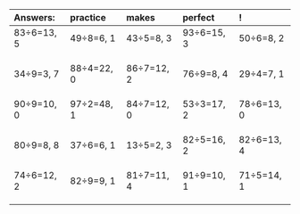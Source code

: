 | Answers: | practice | makes | perfect | ! |
| :--- | :--- | :--- | :--- | :--- |
| 83÷6=13, 5 | 49÷8=6, 1 | 43÷5=8, 3 | 93÷6=15, 3 | 50÷6=8, 2 | 
|   |   |   |   |   | 
|   |   |   |   |   | 
|   |   |   |   |   | 
| 34÷9=3, 7 | 88÷4=22, 0 | 86÷7=12, 2 | 76÷9=8, 4 | 29÷4=7, 1 | 
|   |   |   |   |   | 
|   |   |   |   |   | 
|   |   |   |   |   | 
| 90÷9=10, 0 | 97÷2=48, 1 | 84÷7=12, 0 | 53÷3=17, 2 | 78÷6=13, 0 | 
|   |   |   |   |   | 
|   |   |   |   |   | 
|   |   |   |   |   | 
| 80÷9=8, 8 | 37÷6=6, 1 | 13÷5=2, 3 | 82÷5=16, 2 | 82÷6=13, 4 | 
|   |   |   |   |   | 
|   |   |   |   |   | 
|   |   |   |   |   | 
| 74÷6=12, 2 | 82÷9=9, 1 | 81÷7=11, 4 | 91÷9=10, 1 | 71÷5=14, 1 | 
|   |   |   |   |   | 
|   |   |   |   |   | 
|   |   |   |   |   | 
